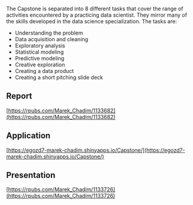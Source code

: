 
The Capstone is separated into 8 different tasks that cover the range of activities encountered by a practicing data scientist. They mirror many of the skills  developed in the data science specialization. The tasks are: 

- Understanding the problem
- Data acquisition and cleaning
- Exploratory analysis
- Statistical modeling
- Predictive modeling
- Creative exploration
- Creating a data product
- Creating a short pitching slide deck

## Report  
[https://rpubs.com/Marek_Chadim/1133682](https://rpubs.com/Marek_Chadim/1133682)

## Application
[https://egozd7-marek-chadim.shinyapps.io/Capstone/](https://egozd7-marek-chadim.shinyapps.io/Capstone/)
## Presentation

[https://rpubs.com/Marek_Chadim/1133726](https://rpubs.com/Marek_Chadim/1133726)

